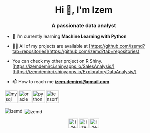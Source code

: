 <h1 align="center">Hi 👋, I'm Izem</h1>
<h3 align="center">A passionate data analyst</h3>

- 🌱 I’m currently learning **Machine Learning with Python**

- 👨‍💻 All of my projects are available at [https://github.com/izemd?tab=repositories](https://github.com/izemd?tab=repositories)

- You can check my other project on R Shiny. [https://izemdemirci.shinyapps.io/SalesAnalysis/]
                                             [https://izemdemirci.shinyapps.io/ExploratoryDataAnalysis/]

- 📫 How to reach me **izem.demirci@gmail.com**

<p align="left"><img src="https://devicons.github.io/devicon/devicon.git/icons/mysql/mysql-original-wordmark.svg" alt="mysql" width="40" height="40"/> <img src="https://devicons.github.io/devicon/devicon.git/icons/oracle/oracle-original.svg" alt="oracle" width="40" height="40"/> <img src="https://devicons.github.io/devicon/devicon.git/icons/python/python-original.svg" alt="python" width="40" height="40"/> <img src="https://www.vectorlogo.zone/logos/tensorflow/tensorflow-icon.svg" alt="tensorflow" width="40" height="40"/></p>

<p><img align="left" src="https://github-readme-stats.vercel.app/api/top-langs/?username=izemd&layout=compact&hide=html" alt="izemd" /></p>

<p>&nbsp;<img align="center" src="https://github-readme-stats.vercel.app/api?username=izemd&show_icons=true" alt="izemd" /></p>

<p align="center">
<a href="https://linkedin.com/in/izemdemirci" target="blank"><img align="center" src="https://cdn.jsdelivr.net/npm/simple-icons@3.0.1/icons/linkedin.svg" alt="izemdemirci" height="30" width="30" /></a>
<a href="https://kaggle.com/izemdemirci" target="blank"><img align="center" src="https://cdn.jsdelivr.net/npm/simple-icons@3.0.1/icons/kaggle.svg" alt="izemdemirci" height="30" width="30" /></a>
<a href="https://instagram.com/izemdemirci" target="blank"><img align="center" src="https://cdn.jsdelivr.net/npm/simple-icons@3.0.1/icons/instagram.svg" alt="izemdemirci" height="30" width="30" /></a>
</p>
